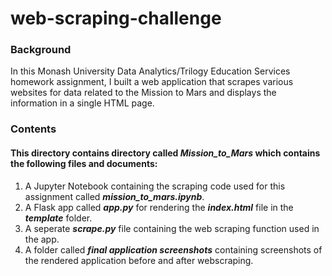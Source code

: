 # web-scraping-challenge

### Background
In this Monash University Data Analytics/Trilogy Education Services homework assignment, I built a web application that scrapes various websites for data related to the Mission to Mars and displays the information in a single HTML page.

### Contents
#### This directory contains directory called ***Mission_to_Mars*** which contains the following files and documents:
1. A Jupyter Notebook containing the scraping code used for this assignment called ***mission_to_mars.ipynb***.
2. A Flask app called ***app.py*** for rendering the ***index.html*** file in the ***template*** folder.
3. A seperate ***scrape.py*** file containing the web scraping function used in the app.
4. A folder called ***final application screenshots*** containing screenshots of the rendered application before and after webscraping.
